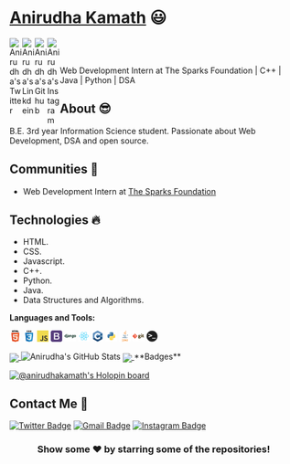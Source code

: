  # <a href="https://www.linkedin.com/in/ganeshpaih24/">Anirudha Kamath</a> :smiley:
 
 <a href="https://twitter.com/anirudha_kamath">
  <img align="left" alt="Anirudha's Twitter" width="22px" src="https://cdn.jsdelivr.net/npm/simple-icons@v3/icons/twitter.svg" />
</a>
<a href="https://www.linkedin.com/in/anirudha-kamath-537a06226/">
  <img align="left" alt="Anirudha's Linkdein" width="22px" src="https://cdn.jsdelivr.net/npm/simple-icons@v3/icons/linkedin.svg" />
</a>
<a href="https://github.com/Anirudha06">
  <img align="left" alt="Anirudha's Github" width="22px" src="https://cdn.jsdelivr.net/npm/simple-icons@v3/icons/github.svg" />
</a>
<a href="https://instagram.com/anirudha__kamath_">
  <img align="left" alt="Anirudha's Instagram" width="22px" src="https://cdn.jsdelivr.net/npm/simple-icons@v3/icons/instagram.svg" />
</a>

<br/>
<br/>

Web Development Intern at The Sparks Foundation | C++ | Java | Python | DSA

## About :sunglasses:
B.E. 3rd year Information Science student. Passionate about Web Development, DSA and open source.

## Communities :dancers:
- Web Development Intern at [The Sparks Foundation](https://www.thesparksfoundationsingapore.org/) 

## Technologies :fire:
- HTML.
- CSS.
- Javascript.
- C++.
- Python.
- Java.
- Data Structures and Algorithms.

**Languages and Tools:**  

<code><img height="20" src="https://raw.githubusercontent.com/github/explore/80688e429a7d4ef2fca1e82350fe8e3517d3494d/topics/html/html.png"></code>
<code><img height="20" src="https://raw.githubusercontent.com/github/explore/80688e429a7d4ef2fca1e82350fe8e3517d3494d/topics/css/css.png"></code>
<code><img height="20" src="https://raw.githubusercontent.com/github/explore/80688e429a7d4ef2fca1e82350fe8e3517d3494d/topics/javascript/javascript.png"></code>
<code><img height="20" src="https://raw.githubusercontent.com/github/explore/80688e429a7d4ef2fca1e82350fe8e3517d3494d/topics/bootstrap/bootstrap.png"></code>
<code><img height="20" src="https://raw.githubusercontent.com/github/explore/80688e429a7d4ef2fca1e82350fe8e3517d3494d/topics/django/django.png"></code>
<code><img height="20" src="https://raw.githubusercontent.com/github/explore/80688e429a7d4ef2fca1e82350fe8e3517d3494d/topics/react/react.png"></code>
<code><img height="20" src="https://raw.githubusercontent.com/github/explore/80688e429a7d4ef2fca1e82350fe8e3517d3494d/topics/cpp/cpp.png"></code>
<code><img height="20" src="https://raw.githubusercontent.com/github/explore/80688e429a7d4ef2fca1e82350fe8e3517d3494d/topics/python/python.png"></code>
<code><img height="20" src="https://raw.githubusercontent.com/github/explore/80688e429a7d4ef2fca1e82350fe8e3517d3494d/topics/java/java.png"></code>
<code><img height="20" src="https://raw.githubusercontent.com/github/explore/80688e429a7d4ef2fca1e82350fe8e3517d3494d/topics/git/git.png"></code>
<code><img height="20" src="https://raw.githubusercontent.com/github/explore/80688e429a7d4ef2fca1e82350fe8e3517d3494d/topics/terminal/terminal.png"></code>


<a href="https://github.com/Anirudha06">
  <img align="center" src="https://github-readme-stats.vercel.app/api/top-langs/?username=Anirudha06&theme=radical" />
</a>

<img src="https://github-readme-stats.vercel.app/api?username=Anirudha06&&show_icons=true&theme=radical&line_height=27&v=5" alt="Anirudha's GitHub Stats" />


<a href="https://github.com/Anirudha06/My_Portfolio">
  <!-- Change the `github-readme-stats.anuraghazra1.vercel.app` to `github-readme-stats.vercel.app`  -->
  <img align="center" src="https://github-readme-stats.vercel.app/api/pin/?username=Anirudha06&repo=My_Portfolio&theme=radical" />
</a>    
**Badges**

[![@anirudhakamath's Holopin board](https://holopin.io/api/user/board?user=anirudhakamath)](https://holopin.io/@anirudhakamath)

##  Contact Me :speech_balloon:
[![Twitter Badge](https://img.shields.io/badge/-@anirudha__kamath-1ca0f1?style=flat-square&labelColor=1ca0f1&logo=twitter&logoColor=white&link=https://twitter.com/anirudha_kamath)](https://twitter.com/anirudha_kamath)  [![Gmail Badge](https://img.shields.io/badge/-anirudhankamath@gmail.com-c14438?style=flat-square&logo=Gmail&logoColor=white&link=mailto:anirudhankamath@gmail.com)](mailto:anirudhankamath@gmail.com) [![Instagram Badge](https://img.shields.io/badge/-@anirudha____kamath__-e4405f?style=flat-square&labelColor=f94877&logo=instagram&logoColor=white&link=https://www.instagram.com/anirudha__kamath_/)](https://www.instagram.com/anirudha__kamath_/)



<div align="center">

### Show some ❤️ by starring some of the repositories!

</div>


